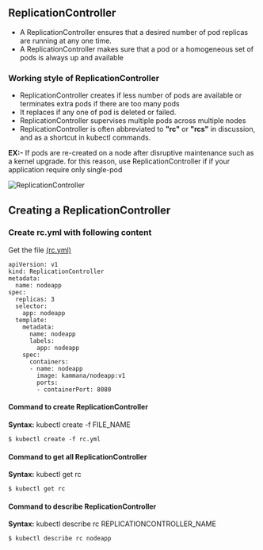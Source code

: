 ## ReplicationController
- A ReplicationController ensures that a desired number of pod replicas are running at any one time.
- A ReplicationController makes sure that a pod or a homogeneous set of pods is always up and available

### Working style of ReplicationController
- ReplicationController creates if less number of pods are available or terminates extra pods if there are too many pods
- It replaces if any one of pod is deleted or failed.
- ReplicationController supervises multiple pods across multiple nodes
- ReplicationController is often abbreviated to **"rc"** or **"rcs"** in discussion, and as a shortcut in kubectl commands.

**EX:-** If pods are re-created on a node after disruptive maintenance such as a kernel upgrade. for this reason, use ReplicationController if if your application require only single-pod

![ReplicationController](https://github.com/javahometech/kubernetes/blob/master/images/ReplicationController.png "ReplicationController")

## Creating a ReplicationController
### Create rc.yml with following content
Get the file [(rc.yml)](https://github.com/javahometech/kubernetes/blob/master/ReplicationController/rc.yml)
```
apiVersion: v1
kind: ReplicationController
metadata:
  name: nodeapp
spec:
  replicas: 3
  selector:
    app: nodeapp
  template:
    metadata:
      name: nodeapp
      labels:
        app: nodeapp
    spec:
      containers:
      - name: nodeapp
        image: kammana/nodeapp:v1
        ports:
        - containerPort: 8080
```

#### Command to create ReplicationController
**Syntax:** kubectl create -f FILE_NAME
```
$ kubectl create -f rc.yml
```
####  Command to get all ReplicationController
**Syntax:** kubectl get rc
```
$ kubectl get rc
```
#### Command to describe ReplicationController
**Syntax:** kubectl describe rc REPLICATIONCONTROLLER_NAME
```
$ kubectl describe rc nodeapp
```
